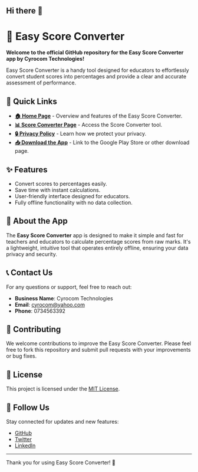 ## Hi there 👋

<!--
**cyrocom2/cyrocom2** is a ✨ _special_ ✨ repository because its `README.md` (this file) appears on your GitHub profile.

Here are some ideas to get you started:
- 🔭 I’m currently working on creating apps that will easy the work of educators 
- 🌱 I’m currently learning jetpack compose
- 👯 I’m looking to collaborate on creating android apps that 
- 🤔 I’m looking for help with ..
- 💬 Ask me about ...
- 📫 How to reach me: ...
- 😄 Pronouns: ...
- ⚡ Fun fact: ...
-->
# 🧮 Easy Score Converter

**Welcome to the official GitHub repository for the Easy Score Converter app by Cyrocom Technologies!**

Easy Score Converter is a handy tool designed for educators to effortlessly convert student scores into percentages and provide a clear and accurate assessment of performance.

## 🔗 Quick Links

- [**🏠 Home Page**](https://yourusername.github.io/home.html/) - Overview and features of the Easy Score Converter.
- [**📊 Score Converter Page**](https://yourusername.github.io/YourRepository/score-converter.html) - Access the Score Converter tool.
- [**🔒 Privacy Policy**](https://yourusername.github.io/YourRepository/privacy-policy.html) - Learn how we protect your privacy.
- [**📥 Download the App**](https://play.google.com/store/apps/details?id=com.cyrocom.scoreconverter) - Link to the Google Play Store or other download page.

## ✨ Features

- Convert scores to percentages easily.
- Save time with instant calculations.
- User-friendly interface designed for educators.
- Fully offline functionality with no data collection.

## 📄 About the App

The **Easy Score Converter** app is designed to make it simple and fast for teachers and educators to calculate percentage scores from raw marks. It's a lightweight, intuitive tool that operates entirely offline, ensuring your data privacy and security.

## 📞 Contact Us

For any questions or support, feel free to reach out:

- **Business Name**: Cyrocom Technologies
- **Email**: [cyrocom@yahoo.com](mailto:cyrocom@yahoo.com)
- **Phone**: 0734563392

## 🌟 Contributing

We welcome contributions to improve the Easy Score Converter. Please feel free to fork this repository and submit pull requests with your improvements or bug fixes.

## 📝 License

This project is licensed under the [MIT License](LICENSE).

## 👥 Follow Us

Stay connected for updates and new features:

- [GitHub](https://github.com/cyrocom2)
- [Twitter](#)
- [LinkedIn](#)

---

Thank you for using Easy Score Converter! 🚀


